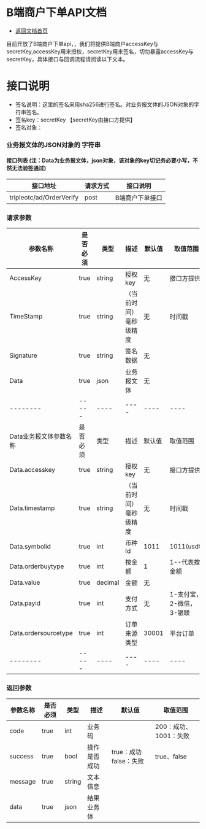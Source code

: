 # B端商户下单API文档

* [返回文档首页](https://github.com/coinWinApi/API_Docs)

目前开放了B端商户下单api，，我们将提供B端商户accessKey与secretKey,accessKey用来授权，secretKey用来签名，切勿暴露accessKey与secretKey，具体接口与回调流程请阅读以下文本。
# 接口说明
- 签名说明：这里的签名采用sha256进行签名。对业务报文体的JSON对象的字符串签名。
- 签名key：secretKey 【secretKey由接口方提供】
- 签名对象：
### 业务报文体的JSON对象的 字符串 


#### 接口列表 (注：Data为业务报文体，json对象，该对象的key切记务必要小写，不然无法验签通过)

|接口地址|请求方式|接口说明|
| --------   | -----  | ----  |
|tripleotc/ad/OrderVerify|post|B端商户下单接口|

### 请求参数
|参数名称|是否必须|类型|描述|默认值|取值范围|
| --------   | -----  | ----  | ----  | ----  | ----  |
|AccessKey|true|string|授权key|无|接口方提供|
|TimeStamp|true|string|（当前时间）毫秒级精度|无|时间戳|
|Signature|true|string|签名数据|无||
|Data|true|json|业务报文体|无||
| --------   | -----  | ----  | ----  | ----  | ----  |
|Data业务报文体参数名称|是否必须|类型|描述|默认值|取值范围|
|Data.accesskey|true|string|授权key|无|接口方提供|
|Data.timestamp|true|string|（当前时间）毫秒级精度|无|时间戳|
|Data.symbolid|true|int|币种Id|1011|1011(usdt)|
|Data.orderbuytype|true|int|按金额|1|1--代表按金额|
|Data.value|true|decimal|金额|无||
|Data.payid|true|int|支付方式|无|1-支付宝，2-微信，3-银联|
|Data.ordersourcetype|true|int|订单来源类型|30001|平台订单|
| --------   | -----  | ----  | ----  | ----  | ----  |
### 返回参数

|参数名称|是否必须|类型|描述|默认值|取值范围|
| --------   | -----  | ----  | ----  | ----  | ----  |
|code|true|int|业务码||200：成功、1001：失败|
|success|true|bool|操作是否成功|true：成功 false：失败|true、false|
|message|true|string|文本信息|||
|data|true|json|结果业务体||||
